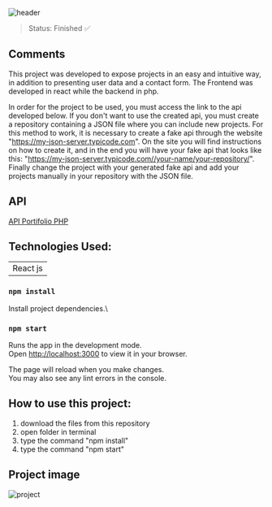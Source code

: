 ![header](https://user-images.githubusercontent.com/123844821/232618305-2bc5043e-627a-42d0-8798-2a1b77a09981.png)

> Status: Finished ✅

## Comments

This project was developed to expose projects in an easy and intuitive way, in addition to presenting user data and a contact form. The Frontend was developed in react while the backend in php.

In order for the project to be used, you must access the link to the api developed below. If you don't want to use the created api, you must create a repository containing a JSON file where you can include new projects. For this method to work, it is necessary to create a fake api through the website "https://my-json-server.typicode.com". On the site you will find instructions on how to create it, and in the end you will have your fake api that looks like this: "https://my-json-server.typicode.com//your-name/your-repository/". Finally change the project with your generated fake api and add your projects manually in your repository with the JSON file.

## API

[API Portifolio PHP](https://github.com/frederico-rufino/api-portifolio-php)

## Technologies Used:

<table>
  <tr>
    <td>React js</td>
  </tr>
</table>


### `npm install`

Install project dependencies.\

### `npm start`

Runs the app in the development mode.\
Open [http://localhost:3000](http://localhost:3000) to view it in your browser.

The page will reload when you make changes.\
You may also see any lint errors in the console.

## How to use this project:
1) download the files from this repository
2) open folder in terminal
3) type the command "npm install"
4) type the command "npm start"


## Project image
![project](https://user-images.githubusercontent.com/123844821/232592417-6e053f14-fd1a-44ce-bb2f-f44ca7a86fe3.png)
